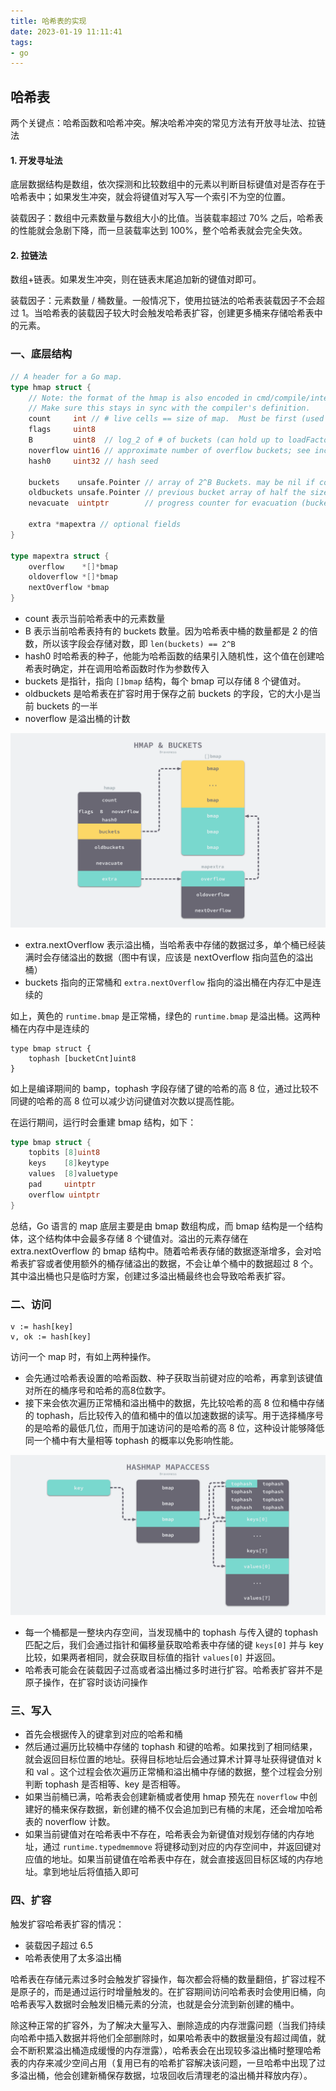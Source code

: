 ```yaml
---
title: 哈希表的实现
date: 2023-01-19 11:11:41
tags:
- go
---
```


## 哈希表

两个关键点：哈希函数和哈希冲突。解决哈希冲突的常见方法有开放寻址法、拉链法

#### 1. 开发寻址法

底层数据结构是数组，依次探测和比较数组中的元素以判断目标键值对是否存在于哈希表中；如果发生冲突，就会将键值对写入写一个索引不为空的位置。

装载因子：数组中元素数量与数组大小的比值。当装载率超过 70% 之后，哈希表的性能就会急剧下降，而一旦装载率达到 100%，整个哈希表就会完全失效。

#### 2. 拉链法

数组+链表。如果发生冲突，则在链表末尾追加新的键值对即可。

装载因子：元素数量 / 桶数量。一般情况下，使用拉链法的哈希表装载因子不会超过 1。当哈希表的装载因子较大时会触发哈希表扩容，创建更多桶来存储哈希表中的元素。 

### 一、底层结构

```go
// A header for a Go map.
type hmap struct {
	// Note: the format of the hmap is also encoded in cmd/compile/internal/gc/reflect.go.
	// Make sure this stays in sync with the compiler's definition.
	count     int // # live cells == size of map.  Must be first (used by len() builtin)
	flags     uint8
	B         uint8  // log_2 of # of buckets (can hold up to loadFactor * 2^B items)
	noverflow uint16 // approximate number of overflow buckets; see incrnoverflow for details
	hash0     uint32 // hash seed

	buckets    unsafe.Pointer // array of 2^B Buckets. may be nil if count==0.
	oldbuckets unsafe.Pointer // previous bucket array of half the size, non-nil only when growing
	nevacuate  uintptr        // progress counter for evacuation (buckets less than this have been evacuated)

	extra *mapextra // optional fields
}

type mapextra struct {
	overflow    *[]*bmap
	oldoverflow *[]*bmap
	nextOverflow *bmap
}
```

- count 表示当前哈希表中的元素数量
- B 表示当前哈希表持有的 buckets 数量。因为哈希表中桶的数量都是 2 的倍数，所以该字段会存储对数，即 `len(buckets) == 2^B` 
- hash0 时哈希表的种子，他能为哈希函数的结果引入随机性，这个值在创建哈希表时确定，并在调用哈希函数时作为参数传入
- buckets 是指针，指向 `[]bmap` 结构，每个 bmap 可以存储 8 个键值对。
- oldbuckets 是哈希表在扩容时用于保存之前 buckets 的字段，它的大小是当前 buckets 的一半
- noverflow 是溢出桶的计数

<img src="./image/哈希表的结构.png" alt="s" style="zoom:50%;" />

- extra.nextOverflow 表示溢出桶，当哈希表中存储的数据过多，单个桶已经装满时会存储溢出的数据（图中有误，应该是 nextOverflow 指向蓝色的溢出桶）
- buckets 指向的正常桶和 `extra.nextOverflow` 指向的溢出桶在内存汇中是连续的

如上，黄色的 `runtime.bmap` 是正常桶，绿色的 `runtime.bmap` 是溢出桶。这两种桶在内存中是连续的

```
type bmap struct {
	tophash [bucketCnt]uint8  
}
```

如上是编译期间的 bamp，tophash 字段存储了键的哈希的高 8 位，通过比较不同键的哈希的高 8 位可以减少访问键值对次数以提高性能。

在运行期间，运行时会重建 bmap 结构，如下：

```go
type bmap struct {
	topbits [8]uint8
	keys    [8]keytype
	values  [8]valuetype
	pad     uintptr
	overflow uintptr
}
```

总结，Go 语言的 map 底层主要是由 bmap 数组构成，而 bmap 结构是一个结构体，这个结构体中会最多存储 8 个键值对。溢出的元素存储在 extra.nextOverflow  的 bmap 结构中。随着哈希表存储的数据逐渐增多，会对哈希表扩容或者使用额外的桶存储溢出的数据，不会让单个桶中的数据超过 8 个。其中溢出桶也只是临时方案，创建过多溢出桶最终也会导致哈希表扩容。

### 二、访问

```
v := hash[key] 
v, ok := hash[key]
```

访问一个 map 时，有如上两种操作。

- 会先通过哈希表设置的哈希函数、种子获取当前键对应的哈希，再拿到该键值对所在的桶序号和哈希的高8位数字。
- 接下来会依次遍历正常桶和溢出桶中的数据，先比较哈希的高 8 位和桶中存储的 tophash，后比较传入的值和桶中的值以加速数据的读写。用于选择桶序号的是哈希的最低几位，而用于加速访问的是哈希的高 8 位，这种设计能够降低同一个桶中有大量相等 tophash 的概率以免影响性能。

<img src="./image/访问哈希表的数据.png" style="zoom:50%;" />

- 每一个桶都是一整块内存空间，当发现桶中的 tophash 与传入键的 tophash 匹配之后，我们会通过指针和偏移量获取哈希表中存储的键 `keys[0]` 并与 key 比较，如果两者相同，就会获取目标值的指针 `values[0]` 并返回。
- 哈希表可能会在装载因子过高或者溢出桶过多时进行扩容。哈希表扩容并不是原子操作，在扩容时谈访问操作

### 三、写入

- 首先会根据传入的键拿到对应的哈希和桶
- 然后通过遍历比较桶中存储的 tophash 和键的哈希。如果找到了相同结果，就会返回目标位置的地址。获得目标地址后会通过算术计算寻址获得键值对 k 和 val 。这个过程会依次遍历正常桶和溢出桶中存储的数据，整个过程会分别判断 tophash 是否相等、key 是否相等。
- 如果当前桶已满，哈希表会创建新桶或者使用 hmap 预先在 `noverflow` 中创建好的桶来保存数据，新创建的桶不仅会追加到已有桶的末尾，还会增加哈希表的 noverflow 计数。
- 如果当前键值对在哈希表中不存在，哈希表会为新键值对规划存储的内存地址，通过 `runtime.typedmemmove` 将键移动到对应的内存空间中，并返回键对应值的地址。如果当前键值在哈希表中存在，就会直接返回目标区域的内存地址。拿到地址后将值插入即可

### 四、扩容

触发扩容哈希表扩容的情况：

- 装载因子超过 6.5
- 哈希表使用了太多溢出桶

哈希表在存储元素过多时会触发扩容操作，每次都会将桶的数量翻倍，扩容过程不是原子的，而是通过运行时增量触发的。在扩容期间访问哈希表时会使用旧桶，向哈希表写入数据时会触发旧桶元素的分流，也就是会分流到新创建的桶中。

除这种正常的扩容外，为了解决大量写入、删除造成的内存泄露问题（当我们持续向哈希中插入数据并将他们全部删除时，如果哈希表中的数据量没有超过阈值，就会不断积累溢出桶造成缓慢的内存泄露），哈希表会在出现较多溢出桶时整理哈希表的内存来减少空间占用（复用已有的哈希扩容解决该问题，一旦哈希中出现了过多溢出桶，他会创建新桶保存数据，垃圾回收后清理老的溢出桶并释放内存）。